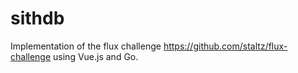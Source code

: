 # sithdb
Implementation of the flux challenge https://github.com/staltz/flux-challenge using Vue.js and Go.
